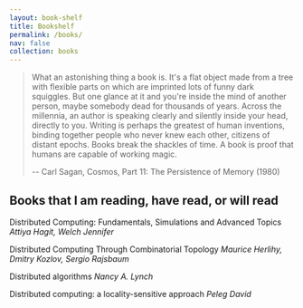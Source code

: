```yaml
---
layout: book-shelf
title: Bookshelf
permalink: /books/
nav: false
collection: books
---
```


> What an astonishing thing a book is. It's a flat object made from a tree with flexible parts on which are imprinted lots of funny dark squiggles. But one glance at it and you're inside the mind of another person, maybe somebody dead for thousands of years. Across the millennia, an author is speaking clearly and silently inside your head, directly to you. Writing is perhaps the greatest of human inventions, binding together people who never knew each other, citizens of distant epochs. Books break the shackles of time. A book is proof that humans are capable of working magic.
>
> -- Carl Sagan, Cosmos, Part 11: The Persistence of Memory (1980)

## Books that I am reading, have read, or will read

Distributed Computing: Fundamentals, Simulations and Advanced Topics *Attiya Hagit, Welch Jennifer*

Distributed Computing Through Combinatorial Topology *Maurice Herlihy, Dmitry Kozlov, Sergio Rajsbaum*

Distributed algorithms *Nancy A. Lynch*

Distributed computing: a locality-sensitive approach *Peleg David*